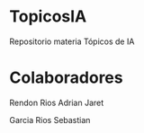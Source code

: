 # TopicosIA
Repositorio materia Tópicos de IA


# Colaboradores
Rendon Rios Adrian Jaret

Garcia Rios Sebastian
